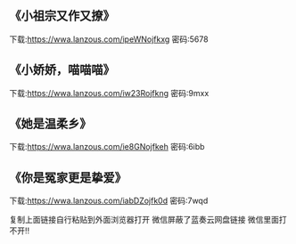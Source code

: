 ##  《小祖宗又作又撩》
下载:https://wwa.lanzous.com/ipeWNojfkxg 密码:5678

## 《小娇娇，喵喵喵》
下载:https://wwa.lanzous.com/iw23Rojfkng 密码:9mxx

##  《她是温柔乡》
下载:https://wwa.lanzous.com/ie8GNojfkeh 密码:6ibb

 ## 《你是冤家更是挚爱》
下载:https://wwa.lanzous.com/iabDZojfk0d 密码:7wqd


复制上面链接自行粘贴到外面浏览器打开 微信屏蔽了蓝奏云网盘链接 微信里面打不开‼️ 
